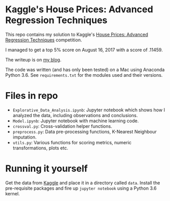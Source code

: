 Kaggle's House Prices: Advanced Regression Techniques
============================================

This repo contains my solution to Kaggle's 
[House Prices: Advanced Regression Techniques](https://www.kaggle.com/c/house-prices-advanced-regression-techniques)
competition. 

I managed to get a top 5% score on August 16, 2017 with a score of .11459.

The writeup is on [my blog](http://jvlanalytics.nl/blog/2017/08/26/kaggle-house-price-prediction.html). 

The code was written (and has only been tested) on a Mac using Anaconda Python 3.6. See `requirements.txt` for the modules used and their versions.

# Files in repo
- `Explorative_Data_Analysis.ipynb`: Jupyter notebook which shows how I analyzed the data, 
including observations and conclusions.
- `Model.ipynb`: Jupyter notebook with machine learning code.
- `crossval.py`: Cross-validation helper functions.
- `preprocess.py`: Data pre-processing functions, K-Nearest Neighbour imputation.
- `utils.py`: Various functions for scoring metrics, numeric transformations, plots etc.

# Running it yourself
Get the data from [Kaggle](https://www.kaggle.com/c/house-prices-advanced-regression-techniques/data)
and place it in a directory called `data`. Install the pre-requisite packages and fire up 
`jupyter notebook` using a Python 3.6 kernel.
